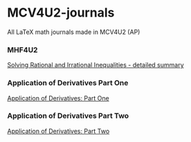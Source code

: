 # MCV4U2-journals
All LaTeX math journals made in MCV4U2 (AP)

### MHF4U2
<a href="https://github.com/kthisisjosh/MCV4U2-journals/blob/master/MathDetailedSummary/MathDetailedSummary.pdf">Solving Rational and Irrational Inequalities - detailed summary</a>

### Application of Derivatives Part One
<a href="https://github.com/kthisisjosh/MCV4U2-journals/blob/master/Application-of-Derivatives-P.1/ApplicationOfDerivP1.pdf">Application of Derivatives: Part One</a>

### Application of Derivatives Part Two
<a href="https://github.com/kthisisjosh/MCV4U2-journals/blob/master/Application-of-Derivatives-P.2/ApplicationOfDerivP2.pdf">Application of Derivatives: Part Two</a>
